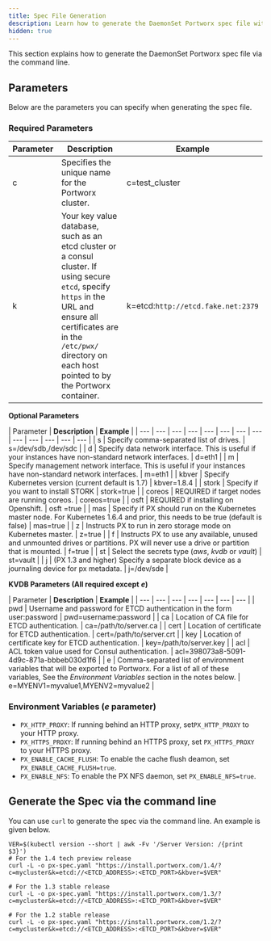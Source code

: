 ```yaml
---
title: Spec File Generation
description: Learn how to generate the DaemonSet Portworx spec file with the CLI.
hidden: true
---
```


This section explains how to generate the DaemonSet Portworx spec file via the command line.

## Parameters

Below are the parameters you can specify when generating the spec file.

### **Required Parameters**

| Parameter | **Description** | **Example** |
| --- | --- | --- |
| c | Specifies the unique name for the Portworx cluster. | c=test\_cluster |
| k | Your key value database, such as an etcd cluster or a consul cluster.  If using secure `etcd`, specify `https` in the URL and ensure all certificates are in the `/etc/pwx/` directory on each host pointed to by the Portworx container. | k=etcd:`http://etcd.fake.net:2379`|

**Optional Parameters**

| Parameter | **Description** | **Example** |
| --- | --- | --- | --- | --- | --- | --- | --- | --- | --- | --- | --- | --- |
| s | Specify comma-separated list of drives. | s=/dev/sdb,/dev/sdc |
| d | Specify data network interface. This is useful if your instances have non-standard network interfaces. | d=eth1 |
| m | Specify management network interface. This is useful if your instances have non-standard network interfaces. | m=eth1 |
| kbver | Specify Kubernetes version \(current default is 1.7\) | kbver=1.8.4 |
| stork | Specify if you want to install STORK | stork=true |
| coreos | REQUIRED if target nodes are running coreos. | coreos=true |
| osft | REQUIRED if installing on Openshift. | osft =true |
| mas | Specify if PX should run on the Kubernetes master node. For Kubernetes 1.6.4 and prior, this needs to be true \(default is false\) | mas=true |
| z | Instructs PX to run in zero storage mode on Kubernetes master. | z=true |
| f | Instructs PX to use any available, unused and unmounted drives or partitions. PX will never use a drive or partition that is mounted. | f=true |
| st | Select the secrets type \(_aws_, _kvdb_ or _vault_\) | st=vault |
| j | \(PX 1.3 and higher\) Specify a separate block device as a journaling device for px metadata. | j=/dev/sde |

**KVDB Parameters \(All required except** _**e**_**\)**

| Parameter | **Description** | **Example** |
| --- | --- | --- | --- | --- | --- | --- |
| pwd | Username and password for ETCD authentication in the form user:password | pwd=username:password |
| ca | Location of CA file for ETCD authentication. | ca=/path/to/server.ca |
| cert | Location of certificate for ETCD authentication. | cert=/path/to/server.crt |
| key | Location of certificate key for ETCD authentication. | key=/path/to/server.key |
| acl | ACL token value used for Consul authentication. | acl=398073a8-5091-4d9c-871a-bbbeb030d1f6 |
| e | Comma-separated list of environment variables that will be exported to Portworx. For a list of all of these variables, See the _Environment Variables_ section in the notes below. | e=MYENV1=myvalue1,MYENV2=myvalue2 |

### Environment Variables \(_e_ parameter\)

* `PX_HTTP_PROXY`: If running behind an HTTP proxy, set`PX_HTTP_PROXY` to your HTTP proxy.
* `PX_HTTPS_PROXY`: If running behind an HTTPS proxy, set `PX_HTTPS_PROXY` to your HTTPS proxy.
* `PX_ENABLE_CACHE_FLUSH`: To enable the cache flush deamon, set `PX_ENABLE_CACHE_FLUSH=true`.
* `PX_ENABLE_NFS`: To enable the PX NFS daemon, set `PX_ENABLE_NFS=true`.

## Generate the Spec via the command line

You can use `curl` to generate the spec via the command line. An example is given below.

```text
VER=$(kubectl version --short | awk -Fv '/Server Version: /{print $3}')
# For the 1.4 tech preview release
curl -L -o px-spec.yaml "https://install.portworx.com/1.4/?c=mycluster&k=etcd://<ETCD_ADDRESS>:<ETCD_PORT>&kbver=$VER"

# For the 1.3 stable release
curl -L -o px-spec.yaml "https://install.portworx.com/1.3/?c=mycluster&k=etcd://<ETCD_ADDRESS>:<ETCD_PORT>&kbver=$VER"

# For the 1.2 stable release
curl -L -o px-spec.yaml "https://install.portworx.com/1.2/?c=mycluster&k=etcd://<ETCD_ADDRESS>:<ETCD_PORT>&kbver=$VER"
```
